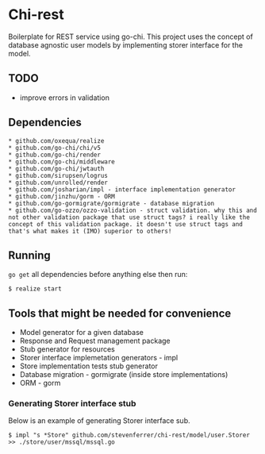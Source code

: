 # Chi-rest

Boilerplate for REST service using go-chi. This project uses the concept of database agnostic user models by implementing storer interface for the model. 

## TODO
* improve errors in validation

## Dependencies

	* github.com/oxequa/realize
	* github.com/go-chi/chi/v5
	* github.com/go-chi/render
	* github.com/go-chi/middleware
	* github.com/go-chi/jwtauth
	* github.com/sirupsen/logrus
	* github.com/unrolled/render
	* github.com/josharian/impl - interface implementation generator
	* github.com/jinzhu/gorm - ORM
	* github.com/go-gormigrate/gormigrate - database migration
	* github.com/go-ozzo/ozzo-validation - struct validation. why this and not other validation package that use struct tags? i really like the concept of this validation package. it doesn't use struct tags and that's what makes it (IMO) superior to others!

## Running
`go get` all dependencies before anything else then run:
    
    $ realize start

## Tools that might be needed for convenience

* Model generator for a given database
* Response and Request management package
* Stub generator for resources
* Storer interface implemetation generators - impl
* Store implementation tests stub generator
* Database migration - gormigrate (inside store implementations)
* ORM - gorm
	
### Generating Storer interface stub
Below is an example of generating Storer interface sub. 

	$ impl "s *Store" github.com/stevenferrer/chi-rest/model/user.Storer >> ./store/user/mssql/mssql.go
